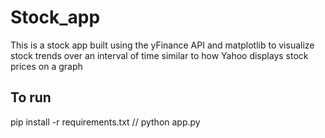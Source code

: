 # Stock_app

This is a stock app built using the yFinance API and matplotlib to visualize stock trends over an interval of time similar to how Yahoo displays stock prices on a graph

## To run

pip install -r requirements.txt //
python app.py
